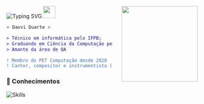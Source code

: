 ![Typing SVG](https://readme-typing-svg.demolab.com?font=Poppins&weight=900&size=25&duration=4000&pause=500&color=2C98C8&vCenter=true&width=320&height=30&lines=Hey+there+!;I'm+Davvi+Duarte+!;Welcome+to+my+profile+!)
<img src="https://github.com/blackcater/blackcater/raw/main/images/Hi.gif" height="32"/>
<img align="right" height="200px" style="margin-left: 25px" src="https://github.com/user-attachments/assets/e60504fc-1095-410f-9e1d-5b5d12f99088"/>

```diff
⭐ Davvi Duarte ⭐

> Técnico em informática pelo IFPB;
> Graduando em Ciência da Computação pela UFCG;
> Amante da área de QA

! Membro do PET Computação desde 2020
! Cantor, compositor e instrumentista (violão)
```
### 📖 Conhecimentos

![Skills](https://skillicons.dev/icons?i=python,java,js,cypress,postman,clojure,junit,jmeter)
